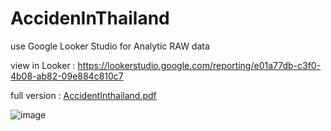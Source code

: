 # AccidenInThailand

use Google Looker Studio for Analytic RAW data

view in Looker : https://lookerstudio.google.com/reporting/e01a77db-c3f0-4b08-ab82-09e884c810c7

full version : [AccidentInthailand.pdf](https://github.com/slowhandc1ap/AccidenInThailand/files/15318633/AccidentInthailand.pdf)

![image](https://github.com/slowhandc1ap/AccidenInThailand/assets/120072774/7dc8474b-7a4d-4550-bfc9-16b7c7e9a2f7)
